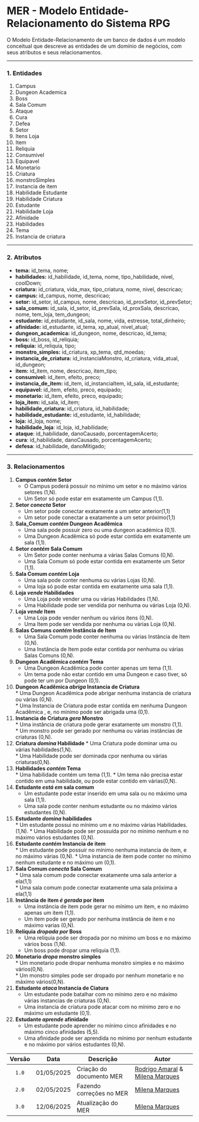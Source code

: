 # **MER \- Modelo Entidade-Relacionamento do Sistema RPG**

O Modelo Entidade-Relacionamento de um banco de dados é um modelo conceitual que descreve as entidades de um domínio de negócios, com seus atributos e seus relacionamentos.

---

### **1\. Entidades**

1. Campus  
2. Dungeon Academica   
3. Boss   
4. Sala Comum
5. Ataque   
6. Cura   
7. Defea   
8. Setor   
9. Itens Loja   
10. Item   
11. Reliquia   
12. Consumivel   
13. Equipavel
14. Monetario
15. Criatura   
16. monstroSimples   
17. Instancia de item   
18. Habilidade Estudante   
19. Habilidade Criatura   
20. Estudante   
21. Habilidade Loja   
22. Afinidade   
23. Habilidades 
24. Tema
25. Instancia de criatura

---

### **2\. Atributos**

* **tema:** id\_tema, nome;   
* **habilidades:** id\_habilidade, id\_tema, nome, tipo\_habilidade, nivel, coolDown;   
* **criatura:** id\_criatura, vida\_max, tipo\_criatura, nome, nivel, descricao;   
* **campus:** id\_campus, nome, descricao;   
* **setor:** id\_setor, id\_campus, nome, descricao, id\_proxSetor, id\_prevSetor;   
* **sala_comum:** id\_sala, id\_setor, id\_prevSala, id\_proxSala, descricao, nome, tem\_loja, tem\_dungeon;   
* **estudante:** id\_estudante, id\_sala, nome, vida, estresse, total\_dinheiro;   
* **afinidade:** id\_estudante, id\_tema, xp\_atual, nivel\_atual;
* **dungeon_academica:** id\_dungeon, nome, descricao, id\_tema;   
* **boss:** id\_boss, id\_reliquia;   
* **reliquia:** id\_reliquia, tipo;   
* **monstro_simples:** id\_criatura, xp\_tema, qtd\_moedas;   
* **instancia\_de\_criatura:** id\_instanciaMonstro, id\_criatura, vida\_atual, id\_dungeon;   
* **item:** id\_item, nome, descricao, item\_tipo;   
* **consumivel:** id\_item, efeito, preco;   
* **instancia\_de\_item:** id\_item, id\_instanciaItem, id\_sala, id\_estudante;   
* **equipavel:** id\_item, efeito, preco, equipado;   
* **monetario:** id\_item, efeito, preco, equipado;   
* **loja\_item:** id\_sala, id\_item;   
* **habilidade\_criatura:** id\_criatura, id\_habilidade;   
* **habilidade\_estudante:** id\_estudante, id\_habilidade;   
* **loja:** id\_loja, nome;   
* **habilidade\_loja**: id\_loja, id\_habilidade;
* **ataque**: id\_habilidade, danoCausado, porcentagemAcerto;
* **cura**: id\_habilidade, danoCausado, porcentagemAcerto;
* **defesa**: id\_habilidade, danoMitigado; 



---

### **3\. Relacionamentos**

1. **Campus *contém* Setor**   
    * O Campus poderá possuir no mínimo um setor e no máximo vários setores (1,N).  
    * Um Setor só pode estar em exatamente um Campus (1,1).  
2. **Setor *conecta* Setor**   
    * Um setor pode conectar exatamente a um setor anterior(1,1)  
    * Um setor pode conectar a exatamente a um setor próximo(1,1)
3. **Sala_Comum *contém* Dungeon Acadêmica**   
    * Uma sala pode possuir zero ou uma dungeon académica (0,1).  
    * Uma Dungeon Acadêmica só pode estar contida em exatamente um sala (1,1).  
4. **Setor *contém* Sala Comum**   
    * Um Setor pode conter nenhuma a várias Salas Comuns (0,N).  
    * Uma Sala Comum só pode estar contida em exatamente um Setor (1,1).  
5. **Sala Comum *contém* Loja**  
    * Uma sala pode conter nenhuma ou várias Lojas (0,N).  
    * Uma loja só pode estar contida em exatamente uma sala (1,1).  
6. **Loja *vende* Habilidades**  
    * Uma Loja pode vender uma ou várias Habilidades (1,N).  
    * Uma Habilidade pode ser vendida por nenhuma ou várias Loja (0,N).  
7. **Loja *vende* Item**  
    * Uma Loja pode vender nenhum ou vários itens (0,N).  
    * Uma Item pode ser vendida por nenhuma ou várias Loja (0,N).  
8. **Salas Comuns *contém* Instância de Item**  
    * Uma Sala Comum pode conter nenhuma ou várias Instância de Item (0,N).  
    * Uma Instância de Item pode estar contida por nenhuma ou várias Salas Comuns (0,N).  
9. **Dungeon Acadêmica *contém* Tema**   
    * Uma Dungeon Acadêmica pode conter apenas um tema (1,1).  
    * Um tema pode não estar contido em uma Dungeon e caso tiver, só pode ter um por Dungeon (0,1).  
10.  **Dungeon Acadêmica *abriga* Instancia de Criatura**  
    * Uma Dungeon Acadêmica pode abrigar nenhuma instancia de criatura ou várias (0,N).  
    * Uma Instancia de Criatura pode estar contida em nenhuma Dungeon Acadêmica , e, no mínimo pode ser abrigada uma (0,1).  
11.  **Instancia de Criatura *gera* Monstro**   
    * Uma instância de criatura pode gerar exatamente um monstro (1,1).  
    * Um monstro pode ser gerado por nenhuma ou várias instâncias de criaturas (0,N).  
12.  **Criatura *domina* Habilidade** 
    * Uma Criatura pode dominar uma ou várias habilidades(1,N).  
    * Uma Habilidade pode ser dominada cpor nenhuma ou várias criaturas(0,N).
13.  **Habilidades *contém* Tema**   
    * Uma habilidade contém um tema (1,1).
    * Um tema não precisa estar contido em uma habilidade, ou pode estar contido em várias(0,N).
23. **Estudante *está em* sala comum**   
    * Um estudante pode estar inserido em uma sala ou no máximo uma sala (1,1).
    * Uma sala pode conter nenhum estudante ou no máximo vários estudantes (0,N).
15.  **Estudante *domina* habilidades**   
    * Um estudante possui no mínimo um e no máximo várias Habilidades. (1,N).
    * Uma Habilidade pode ser possuída por no mínimo nenhum e no máximo vários estudantes (0,N).
16.  **Estudante *contém* Instancia de item**   
    * Um estudante pode possuir no mínimo nenhuma instancia de item, e no máximo várias (0,N).
    * Uma instancia de item pode conter no mínimo nenhum estudante e no máximo um (0,1).
17.  **Sala Comum *conecta* Sala Comum**   
    * Uma sala comum pode conectar exatamente uma sala anterior a ela(1,1)  
    * Uma sala comum pode conectar exatamente uma sala próxima a ela(1,1) 
18. **Instância de item *é gerada* por item**  
    * Uma instância de item pode gerar no mínimo um item, e no máximo apenas um item (1,1).
    * Um item pode ser gerado por nenhuma instância de item e no máximo varias (0,N).
19. **Relíquia *dropada por* Boss**   
    * Uma relíquia pode ser dropada por no mínimo um boss e no máximo vários boss (1,N).
    * Um boss pode dropar uma relíquia (1,1).
20.  **Monetario *dropa* monstro simples**   
    * Um monetario pode dropar nenhuma monstro simples e no máximo vários(0,N).  
    * Um monstro simples pode ser dropado por nenhum monetario e no máximo vários(0,N).  
21. **Estudante *ataca* Instancia de Ciatura** 
    * Um estudante pode batalhar com no mínimo zero e no máximo várias instancias de criaturas (0,N).  
    * Uma instancia de criatura pode atacar com no mínimo zero e no máximo um estudante (0,1).
22. **Estudante *aprende* afinidade**   
    * Um estudante pode aprender no mínimo cinco afinidades e no máximo cinco afinidades (5,5). 
    * Uma afinidade pode ser aprendida no mínimo por nenhum estudante e no máximo por vários estudantes (0,N).

| Versão |  Data  | Descrição| Autor                 |
| :----: | :--------: | ---------------------------------- | -------------------------------------------------------------------------------- |
| `1.0` | 01/05/2025 | Criação do documento MER      | [Rodrigo Amaral](https://github.com/rodrigoFAmaral) & [Milena Marques](https://github.com/milenamso)|
| `2.0` | 02/05/2025 | Fazendo correções no MER      | [Milena Marques](https://github.com/milenamso)|
|`3.0`| 12/06/2025 | Atualização do MER | [Milena Marques](https://github.com/milenamso)|
